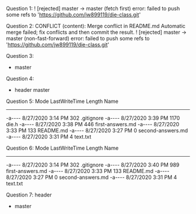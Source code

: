 Question 1:
 ! [rejected]        master -> master (fetch first)
error: failed to push some refs to 'https://github.com/jw899119/die-class.git'

Question 2:
CONFLICT (content): Merge conflict in README.md
Automatic merge failed; fix conflicts and then commit the result.
 ! [rejected]        master -> master (non-fast-forward)
error: failed to push some refs to 'https://github.com/jw899119/die-class.git'

Question 3:
* master

Question 4: 
* header
  master

Question 5:
Mode                LastWriteTime         Length Name
----                -------------         ------ ----
-a----        8/27/2020   3:14 PM            302 .gitignore
-a----        8/27/2020   3:39 PM           1170 die.h
-a----        8/27/2020   3:38 PM            446 first-answers.md
-a----        8/27/2020   3:33 PM            133 README.md
-a----        8/27/2020   3:27 PM              0 second-answers.md
-a----        8/27/2020   3:31 PM              4 text.txt

Question 6:
Mode                LastWriteTime         Length Name
----                -------------         ------ ----
-a----        8/27/2020   3:14 PM            302 .gitignore
-a----        8/27/2020   3:40 PM            989 first-answers.md
-a----        8/27/2020   3:33 PM            133 README.md
-a----        8/27/2020   3:27 PM              0 second-answers.md
-a----        8/27/2020   3:31 PM              4 text.txt

Question 7:
  header
* master

